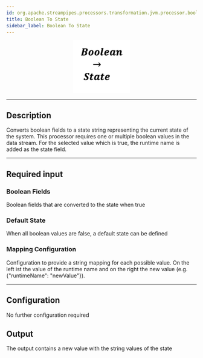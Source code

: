 ```yaml
---
id: org.apache.streampipes.processors.transformation.jvm.processor.booloperator.state
title: Boolean To State
sidebar_label: Boolean To State
---
```


<!--
  ~ Licensed to the Apache Software Foundation (ASF) under one or more
  ~ contributor license agreements.  See the NOTICE file distributed with
  ~ this work for additional information regarding copyright ownership.
  ~ The ASF licenses this file to You under the Apache License, Version 2.0
  ~ (the "License"); you may not use this file except in compliance with
  ~ the License.  You may obtain a copy of the License at
  ~
  ~    http://www.apache.org/licenses/LICENSE-2.0
  ~
  ~ Unless required by applicable law or agreed to in writing, software
  ~ distributed under the License is distributed on an "AS IS" BASIS,
  ~ WITHOUT WARRANTIES OR CONDITIONS OF ANY KIND, either express or implied.
  ~ See the License for the specific language governing permissions and
  ~ limitations under the License.
  ~
  -->



<p align="center">
    <img src="/img/pipeline-elements/org.apache.streampipes.processors.transformation.jvm.processor.booloperator.state/icon.png" width="150px;" class="pe-image-documentation"/>
</p>

***

## Description

Converts boolean fields to a state string representing the current state of the system.
This processor requires one or multiple boolean values in the data stream.
For the selected value which is true, the runtime name is added as the state field.
***

## Required input

### Boolean Fields

Boolean fields that are converted to the state when true

### Default State

When all boolean values are false, a default state can be defined

### Mapping Configuration

Configuration to provide a string mapping for each possible value.
On the left ist the value of the runtime name and on the right the new value (e.g. {"runtimeName": "newValue"}).

***

## Configuration

No further configuration required

## Output

The output contains a new value with the string values of the state
